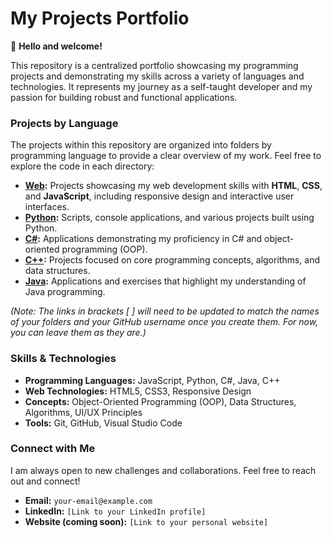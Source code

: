 # My Projects Portfolio

👋 **Hello and welcome!**

This repository is a centralized portfolio showcasing my programming projects and demonstrating my skills across a variety of languages and technologies. It represents my journey as a self-taught developer and my passion for building robust and functional applications.

### Projects by Language

The projects within this repository are organized into folders by programming language to provide a clear overview of my work. Feel free to explore the code in each directory:

* **[Web](https://github.com/your-username/Projects/tree/main/Web):** Projects showcasing my web development skills with **HTML**, **CSS**, and **JavaScript**, including responsive design and interactive user interfaces.
* **[Python](https://github.com/your-username/Projects/tree/main/Python):** Scripts, console applications, and various projects built using Python.
* **[C#](https://github.com/your-username/Projects/tree/main/C-Sharp):** Applications demonstrating my proficiency in C# and object-oriented programming (OOP).
* **[C++](https://github.com/your-username/Projects/tree/main/C++):** Projects focused on core programming concepts, algorithms, and data structures.
* **[Java](https://github.com/your-username/Projects/tree/main/Java):** Applications and exercises that highlight my understanding of Java programming.

*(Note: The links in brackets [ ] will need to be updated to match the names of your folders and your GitHub username once you create them. For now, you can leave them as they are.)*

### Skills & Technologies

* **Programming Languages:** JavaScript, Python, C#, Java, C++
* **Web Technologies:** HTML5, CSS3, Responsive Design
* **Concepts:** Object-Oriented Programming (OOP), Data Structures, Algorithms, UI/UX Principles
* **Tools:** Git, GitHub, Visual Studio Code

### Connect with Me

I am always open to new challenges and collaborations. Feel free to reach out and connect!

* **Email:** `your-email@example.com`
* **LinkedIn:** `[Link to your LinkedIn profile]`
* **Website (coming soon):** `[Link to your personal website]`
